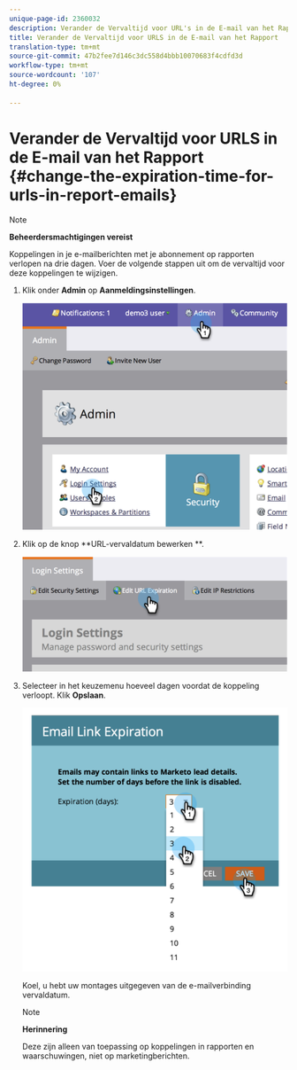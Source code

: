 ```yaml
---
unique-page-id: 2360032
description: Verander de Vervaltijd voor URL's in de E-mail van het Rapport - Marketo Docs - de Documentatie van het Product
title: Verander de Vervaltijd voor URLS in de E-mail van het Rapport
translation-type: tm+mt
source-git-commit: 47b2fee7d146c3dc558d4bbb10070683f4cdfd3d
workflow-type: tm+mt
source-wordcount: '107'
ht-degree: 0%

---
```



# Verander de Vervaltijd voor URLS in de E-mail van het Rapport {#change-the-expiration-time-for-urls-in-report-emails}

>[!NOTE]
>
>**Beheerdersmachtigingen vereist**

Koppelingen in je e-mailberichten met je abonnement op rapporten verlopen na drie dagen. Voer de volgende stappen uit om de vervaltijd voor deze koppelingen te wijzigen.

1. Klik onder **Admin** op **Aanmeldingsinstellingen**.

   ![](assets/image2014-9-16-14-3a44-3a57.png)

1. Klik op de knop **URL-vervaldatum bewerken **.

   ![](assets/image2014-9-16-14-3a45-3a1.png)

1. Selecteer in het keuzemenu hoeveel dagen voordat de koppeling verloopt. Klik **Opslaan**.

   ![](assets/image2014-9-16-14-3a45-3a5.png)

   Koel, u hebt uw montages uitgegeven van de e-mailverbinding vervaldatum.

   >[!NOTE]
   >
   >**Herinnering**
   >
   >
   >Deze zijn alleen van toepassing op koppelingen in rapporten en waarschuwingen, niet op marketingberichten.


